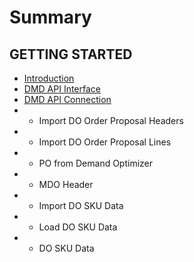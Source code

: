 # Summary

## GETTING STARTED

* [Introduction](README.md)
* [DMD API Interface](dmd-api-interface.md)
* [DMD API Connection](dmd-api-connection.md)
* * Import DO Order Proposal Headers
* * Import DO Order Proposal Lines
* * PO from Demand Optimizer
* * MDO Header
* * Import DO SKU Data
* * Load DO SKU Data
* * DO SKU Data



